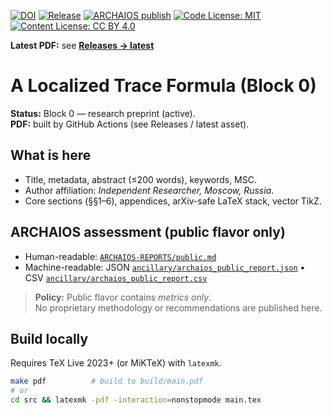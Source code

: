 [![DOI](https://zenodo.org/badge/DOI/10.5281/zenodo.16877265.svg)](https://doi.org/10.5281/zenodo.16877265)
[![Release](https://img.shields.io/github/v/release/askoghuharev-us/localized-trace-formula?display_name=tag)](../../releases/latest)
[![ARCHAIOS publish](https://github.com/askoghuharev-us/archaios-core-private/actions/workflows/archaios-publish.yml/badge.svg)](https://github.com/askoghuharev-us/archaios-core-private/actions/workflows/archaios-publish.yml)
[![Code License: MIT](https://img.shields.io/badge/Code%20License-MIT-yellow.svg)](LICENSE-MIT)
[![Content License: CC BY 4.0](https://img.shields.io/badge/Content%20License-CC%20BY%204.0-lightgrey.svg)](LICENSE-CC-BY-4.0)

**Latest PDF:** see **[Releases → latest](../../releases/latest)**

# A Localized Trace Formula (Block 0)

**Status:** Block 0 — research preprint (active).  
**PDF:** built by GitHub Actions (see Releases / latest asset).

## What is here
- Title, metadata, abstract (≤200 words), keywords, MSC.
- Author affiliation: *Independent Researcher, Moscow, Russia*.
- Core sections (§§1–6), appendices, arXiv-safe LaTeX stack, vector TikZ.

## ARCHAIOS assessment (public flavor only)
- Human-readable: [`ARCHAIOS-REPORTS/public.md`](ARCHAIOS-REPORTS/public.md)  
- Machine-readable: JSON [`ancillary/archaios_public_report.json`](ancillary/archaios_public_report.json) •
  CSV [`ancillary/archaios_public_report.csv`](ancillary/archaios_public_report.csv)

> **Policy:** Public flavor contains *metrics only*.  
> No proprietary methodology or recommendations are published here.

## Build locally
Requires TeX Live 2023+ (or MiKTeX) with `latexmk`.

```bash
make pdf          # build to build/main.pdf
# or
cd src && latexmk -pdf -interaction=nonstopmode main.tex
